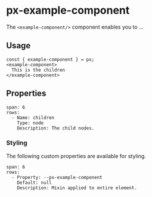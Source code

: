 # px-example-component
The `<example-component/>` component enables you to ...



## Usage

```react
const { example-component } = px;
<example-component>
  This is the children
</example-component>
```


## Properties

```table
span: 6
rows:
  - Name: children
    Type: node
    Description: The child nodes.
```


### Styling
The following custom properties are available for styling.

```table
span: 6
rows:
  - Property: --px-example-component
    Default: null
    Description: Mixin applied to entire element.
```
